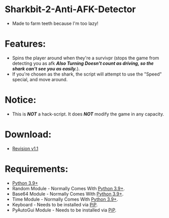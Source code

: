 # Sharkbit-2-Anti-AFK-Detector
- Made to farm teeth because I'm too lazy!

# Features:
- Spins the player around when they're a survivpr (stops the game from detecting you as afk ***Also Turning Doesn't count as driving, so the shark can't see you as easily.***).
- If you're chosen as the shark, the script will attempt to use the "Speed" special, and move around.

# Notice:
- This is ***NOT*** a hack-script. It does ***NOT*** modify the game in any capacity.

# Download:
- [Revision v1.1]()

# Requirements:
- [Python 3.9+](https://www.python.org/downloads/)
- Random Module - Normally Comes With [Python 3.9+](https://www.python.org/downloads/).
- Base64 Module - Normally Comes With [Python 3.9+](https://www.python.org/downloads/).
- Time Module - Normally Comes With [Python 3.9+](https://www.python.org/downloads/).
- Keyboard - Needs to be installed via [PiP](https://realpython.com/what-is-pip/#:~:text=Using%20Python%27s%20pip%20to%20Manage%20Your%20Projects%27%20Dependencies,Python%20is%20considered%20a%20batteries%20included%20language.%20).
- PyAutoGui Module - Needs to be installed via [PiP](https://realpython.com/what-is-pip/#:~:text=Using%20Python%27s%20pip%20to%20Manage%20Your%20Projects%27%20Dependencies,Python%20is%20considered%20a%20batteries%20included%20language.%20).
